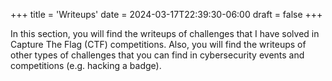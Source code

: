 +++
title = 'Writeups'
date = 2024-03-17T22:39:30-06:00
draft = false
+++

In this section, you will find the writeups of challenges that I have solved in Capture The Flag (CTF) competitions. Also, you will find the writeups of other types of challenges that you can find in cybersecurity events and competitions (e.g. hacking a badge).